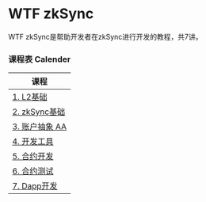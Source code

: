 # WTF zkSync

WTF zkSync是帮助开发者在zkSync进行开发的教程，共7讲。

### 课程表 Calender

| 课程                 | 
| ------------------ | 
| [1.  L2基础](./01_L2/readme.md)     | 
| [2.  zkSync基础](./02_zkSync/readme.md)          |
| [3.  账户抽象 AA](./03_AA/readme.md)   | 
| [4.  开发工具](./04_Toolings/readme.md)           | 
| [5.  合约开发](./05_Developing/readme.md) | 
| [6.  合约测试](./06_Testing/readme.md)           |
| [7.  Dapp开发](./07_DAPP/readme.md)           |

